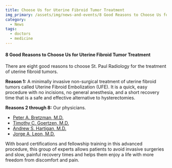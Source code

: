 ```yaml
---
title: Choose Us for Uterine Fibroid Tumor Treatment
img_primary: /assets/img/news-and-events/8 Good Reasons to Choose Us for Uterine Fibroid Tumor Treatment.jpg
category:
  - News
tags:
  - doctors
  - medicine
---
```

<h4>8 Good Reasons to Choose Us for Uterine Fibroid Tumor Treatment</h4><p>There are eight good reasons to choose St. Paul Radiology for the treatment of uterine fibroid tumors.</p><p><strong>Reason 1:</strong> A minimally invasive non-surgical treatment of uterine fibroid tumors called Uterine Fibroid Embolization (UFE). It is a quick, easy procedure with no incisions, no general anesthesia, and a short recovery time that is a safe and effective alternative to hysterectomies.</p><p><strong>Reasons 2 through 8:</strong> Our physicians.</p><ul><li><a href="http://www.stpaulradiology.com/our-team/peter-a-bretzman-md" target="_blank">Peter A. Bretzman, M.D.</a></li><li><a href="http://www.stpaulradiology.com/our-team/timothy-c-goertzen-md" target="_blank">Timothy C. Goertzen, M.D.</a> </li><li><a href="http://www.stpaulradiology.com/our-team/andrew-s-hartigan-md" target="_blank">Andrew S. Hartigan, M.D.</a></li><li><a href="http://www.stpaulradiology.com/our-team/jorge-a-leon-md" target="_blank">Jorge A. Leon, M.D.</a></li></ul><p>With board certifications and fellowship training in this advanced procedure, this group of experts allows patients to avoid invasive surgeries and slow, painful recovery times and helps them enjoy a life with more freedom from discomfort and pain.</p>